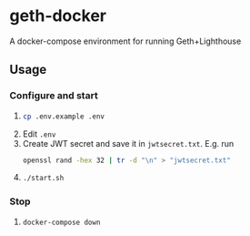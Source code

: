 # geth-docker
A docker-compose environment for running Geth+Lighthouse

## Usage

### Configure and start

1. ```bash
   cp .env.example .env
   ```
1. Edit `.env`
1. Create JWT secret and save it in `jwtsecret.txt`. E.g. run
   ```sh
   openssl rand -hex 32 | tr -d "\n" > "jwtsecret.txt"
   ```
1. ```bash
   ./start.sh
   ```

### Stop

1. ```bash
   docker-compose down
   ```
